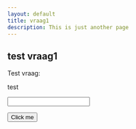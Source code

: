 ```yaml
---
layout: default
title: vraag1
description: This is just another page
---
```


## test vraag1 

<script>
function onclick() {
    var test =document.getElementById('name').value;
    console.log(test);
}

</script>

Test vraag:

test

<input type="text" id="name" name="name"/>

<button onclick="onclick">Click me</button>

